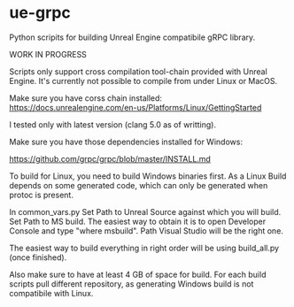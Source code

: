 # ue-grpc
Python scripits for building Unreal Engine compatibile gRPC library.


WORK IN PROGRESS

Scripts only support cross compilation tool-chain provided with Unreal Engine. 
It's currently not possible to compile from under Linux or MacOS.

Make sure you have corss chain installed:
https://docs.unrealengine.com/en-us/Platforms/Linux/GettingStarted

I tested only with latest version (clang 5.0 as of writting).

Make sure you have those dependencies installed for Windows:

https://github.com/grpc/grpc/blob/master/INSTALL.md

To build for Linux, you need to build Windows binaries first. 
As a Linux Build depends on some generated code, which can only be generated when protoc is present.

In common_vars.py
Set Path to Unreal Source against which you will build.
Set Path to MS build. The easiest way to obtain it is to open Developer Console and type "where msbuild". Path Visual Studio will be the right one.

The easiest way to build everything in right order will be using build_all.py (once finished).


Also make sure to have at least 4 GB of space for build.  For each build scripts pull different repository, as generating Windows build is not compatibile with Linux.